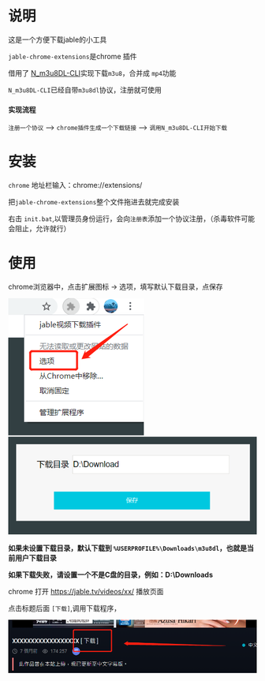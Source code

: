 # 说明
这是一个方便下载jable的小工具

`jable-chrome-extensions`是chrome 插件

借用了 [N_m3u8DL-CLI](https://github.com/nilaoda/N_m3u8DL-CLI)实现下载`m3u8`，合并成 `mp4`功能

`N_m3u8DL-CLI`已经自带`m3u8dl`协议，注册就可使用

#### 实现流程
`注册一个协议` --> `chrome插件生成一个下载链接` --> `调用N_m3u8DL-CLI开始下载`


# 安装 

`chrome` 地址栏输入：chrome://extensions/

把`jable-chrome-extensions`整个文件拖进去就完成安装

右击 `init.bat`,以管理员身份运行，会向`注册表`添加一个协议注册，（杀毒软件可能会阻止，允许就行）

# 使用

chrome浏览器中，点击扩展图标 -> 选项，填写默认下载目录，点保存

![setting1](img/setting_1.png)
![setting2](img/setting_2.png)

**如果未设置下载目录，默认下载到 `%USERPROFILE%\Downloads\m3u8dl`，也就是当前用户下载目录** 

**如果下载失败，请设置一个不是C盘的目录，例如：D:\Downloads**

chrome 打开 https://jable.tv/videos/xx/ 播放页面

点击标题后面 `[下载]`,调用下载程序，

![setting3](img/setting_3.png)


